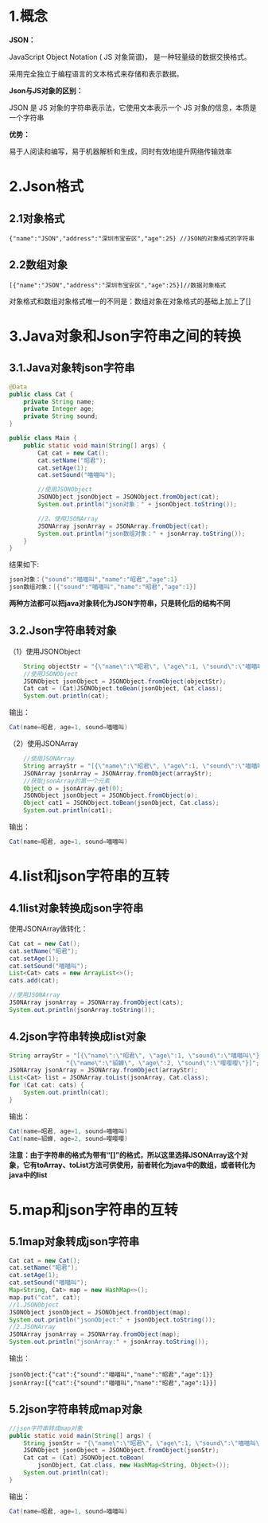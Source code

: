 # 1.概念

**JSON：**

JavaScript Object Notation ( JS 对象简谱)， 是一种轻量级的数据交换格式。

采用完全独立于编程语言的文本格式来存储和表示数据。

**Json与JS对象的区别：**

JSON 是 JS 对象的字符串表示法，它使用文本表示一个 JS 对象的信息，本质是一个字符串

**优势：**

易于人阅读和编写，易于机器解析和生成，同时有效地提升网络传输效率



# 2.Json格式

## 2.1对象格式

```
{"name":"JSON","address":"深圳市宝安区","age":25} //JSON的对象格式的字符串
```

## 2.2数组对象

```
[{"name":"JSON","address":"深圳市宝安区","age":25}]//数据对象格式
```

对象格式和数组对象格式唯一的不同是：数组对象在对象格式的基础上加上了[]



# 3.Java对象和Json字符串之间的转换

## 3.1.Java对象转json字符串

```java
@Data
public class Cat {
    private String name;
    private Integer age;
    private String sound;
}
```

```java
public class Main {
    public static void main(String[] args) {
        Cat cat = new Cat();
        cat.setName("昭君");
        cat.setAge(1);
        cat.setSound("喵喵叫");

        //使用JSONObject
        JSONObject jsonObject = JSONObject.fromObject(cat);
        System.out.println("json对象：" + jsonObject.toString());

        //2、使用JSONArray
        JSONArray jsonArray = JSONArray.fromObject(cat);
        System.out.println("json数组对象：" + jsonArray.toString());
    }
}
```

结果如下:

```java
json对象：{"sound":"喵喵叫","name":"昭君","age":1}
json数组对象：[{"sound":"喵喵叫","name":"昭君","age":1}]
```

**两种方法都可以把java对象转化为JSON字符串，只是转化后的结构不同**

## 3.2.Json字符串转对象

（1）使用JSONObject

```java
	String objectStr = "{\"name\":\"昭君\", \"age\":1, \"sound\":\"喵喵叫\"}";
    //使用JSONObject
    JSONObject jsonObject = JSONObject.fromObject(objectStr);
    Cat cat = (Cat)JSONObject.toBean(jsonObject, Cat.class);
    System.out.println(cat);
```

输出：

```java
Cat(name=昭君, age=1, sound=喵喵叫)
```

（2）使用JSONArray


```java
	//使用JSONArray
	String arrayStr = "[{\"name\":\"昭君\", \"age\":1, \"sound\":\"喵喵叫\"}]";
	JSONArray jsonArray = JSONArray.fromObject(arrayStr);
	//获取jsonArray的第一个元素
	Object o = jsonArray.get(0);
    JSONObject jsonObject = JSONObject.fromObject(o);
    Object cat1 = JSONObject.toBean(jsonObject, Cat.class);
    System.out.println(cat1);
```
输出：

```java
Cat(name=昭君, age=1, sound=喵喵叫)
```



# 4.**list和json字符串的互转**

## 4.1list对象转换成json字符串

使用JSONArray做转化：

```java
Cat cat = new Cat();
cat.setName("昭君");
cat.setAge(1);
cat.setSound("喵喵叫");
List<Cat> cats = new ArrayList<>();
cats.add(cat);

//使用JSONArray
JSONArray jsonArray = JSONArray.fromObject(cats);
System.out.println(jsonArray.toString());
```

## 4.2json字符串转换成list对象

```java
String arrayStr = "[{\"name\":\"昭君\", \"age\":1, \"sound\":\"喵喵叫\"}," +
                "{\"name\":\"貂蝉\", \"age\":2, \"sound\":\"嘤嘤嘤\"}]";
JSONArray jsonArray = JSONArray.fromObject(arrayStr);
List<Cat> list = JSONArray.toList(jsonArray, Cat.class);
for (Cat cat: cats) {
    System.out.println(cat);
}
```

输出：

```java
Cat(name=昭君, age=1, sound=喵喵叫)
Cat(name=貂蝉, age=2, sound=嘤嘤嘤)
```

**注意：由于字符串的格式为带有“[]”的格式，所以这里选择JSONArray这个对象，它有toArray、toList方法可供使用，前者转化为java中的数组，或者转化为java中的list**



# 5.**map和json字符串的互转**

## 5.1map对象转成json字符串

```java
Cat cat = new Cat();
cat.setName("昭君");
cat.setAge(1);
cat.setSound("喵喵叫");
Map<String, Cat> map = new HashMap<>();
map.put("cat", cat);
//1.JSONObject
JSONObject jsonObject = JSONObject.fromObject(map);
System.out.println("jsonObject:" + jsonObject.toString());
//2.JSONArray
JSONArray jsonArray = JSONArray.fromObject(map);
System.out.println("jsonArray:" + jsonArray.toString());
```

输出：

```
jsonObject:{"cat":{"sound":"喵喵叫","name":"昭君","age":1}}
jsonArray:[{"cat":{"sound":"喵喵叫","name":"昭君","age":1}}]

```

## 5.2json字符串转成map对象

```java
//json字符串转成map对象
public static void main(String[] args) {
    String jsonStr = "{\"name\":\"昭君\", \"age\":1, \"sound\":\"喵喵叫\"}";
    JSONObject jsonObject = JSONObject.fromObject(jsonStr);
    Cat cat = (Cat) JSONObject.toBean(
        jsonObject, Cat.class, new HashMap<String, Object>());
    System.out.println(cat);
}
```

输出：

```java
Cat(name=昭君, age=1, sound=喵喵叫)
```

